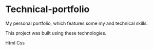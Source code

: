 # Technical-portfolio
My personal portfolio, which features some  my and technical skills.

This project was built using these technologies.

Html
Css
